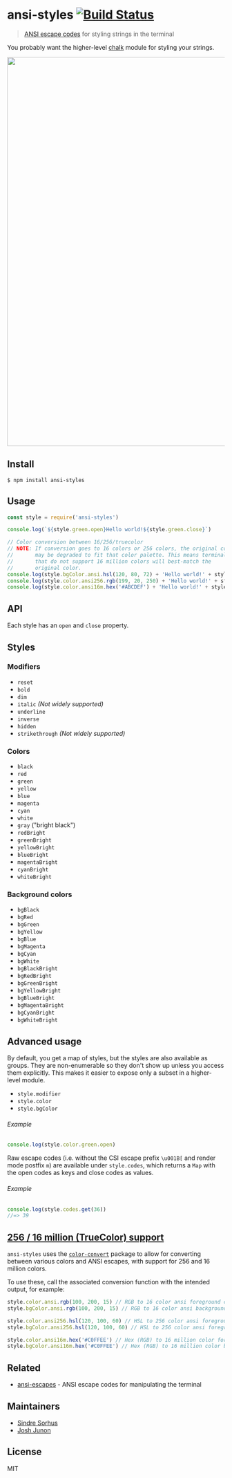 # ansi-styles [![Build Status](https://travis-ci.org/chalk/ansi-styles.svg?branch=master)](https://travis-ci.org/chalk/ansi-styles)

> [ANSI escape codes](http://en.wikipedia.org/wiki/ANSI_escape_code#Colors_and_Styles) for styling strings in the terminal

You probably want the higher-level [chalk](https://github.com/chalk/chalk) module for styling your strings.

<img src="https://cdn.rawgit.com/chalk/ansi-styles/8261697c95bf34b6c7767e2cbe9941a851d59385/screenshot.svg" width="900">

## Install

```
$ npm install ansi-styles
```

## Usage

```js
const style = require('ansi-styles')

console.log(`${style.green.open}Hello world!${style.green.close}`)

// Color conversion between 16/256/truecolor
// NOTE: If conversion goes to 16 colors or 256 colors, the original color
//       may be degraded to fit that color palette. This means terminals
//       that do not support 16 million colors will best-match the
//       original color.
console.log(style.bgColor.ansi.hsl(120, 80, 72) + 'Hello world!' + style.bgColor.close)
console.log(style.color.ansi256.rgb(199, 20, 250) + 'Hello world!' + style.color.close)
console.log(style.color.ansi16m.hex('#ABCDEF') + 'Hello world!' + style.color.close)
```

## API

Each style has an `open` and `close` property.

## Styles

### Modifiers

-   `reset`
-   `bold`
-   `dim`
-   `italic` _(Not widely supported)_
-   `underline`
-   `inverse`
-   `hidden`
-   `strikethrough` _(Not widely supported)_

### Colors

-   `black`
-   `red`
-   `green`
-   `yellow`
-   `blue`
-   `magenta`
-   `cyan`
-   `white`
-   `gray` ("bright black")
-   `redBright`
-   `greenBright`
-   `yellowBright`
-   `blueBright`
-   `magentaBright`
-   `cyanBright`
-   `whiteBright`

### Background colors

-   `bgBlack`
-   `bgRed`
-   `bgGreen`
-   `bgYellow`
-   `bgBlue`
-   `bgMagenta`
-   `bgCyan`
-   `bgWhite`
-   `bgBlackBright`
-   `bgRedBright`
-   `bgGreenBright`
-   `bgYellowBright`
-   `bgBlueBright`
-   `bgMagentaBright`
-   `bgCyanBright`
-   `bgWhiteBright`

## Advanced usage

By default, you get a map of styles, but the styles are also available as groups. They are non-enumerable so they don't show up unless you access them explicitly. This makes it easier to expose only a subset in a higher-level module.

-   `style.modifier`
-   `style.color`
-   `style.bgColor`

###### Example

```js
console.log(style.color.green.open)
```

Raw escape codes (i.e. without the CSI escape prefix `\u001B[` and render mode postfix `m`) are available under `style.codes`, which returns a `Map` with the open codes as keys and close codes as values.

###### Example

```js
console.log(style.codes.get(36))
//=> 39
```

## [256 / 16 million (TrueColor) support](https://gist.github.com/XVilka/8346728)

`ansi-styles` uses the [`color-convert`](https://github.com/Qix-/color-convert) package to allow for converting between various colors and ANSI escapes, with support for 256 and 16 million colors.

To use these, call the associated conversion function with the intended output, for example:

```js
style.color.ansi.rgb(100, 200, 15) // RGB to 16 color ansi foreground code
style.bgColor.ansi.rgb(100, 200, 15) // RGB to 16 color ansi background code

style.color.ansi256.hsl(120, 100, 60) // HSL to 256 color ansi foreground code
style.bgColor.ansi256.hsl(120, 100, 60) // HSL to 256 color ansi foreground code

style.color.ansi16m.hex('#C0FFEE') // Hex (RGB) to 16 million color foreground code
style.bgColor.ansi16m.hex('#C0FFEE') // Hex (RGB) to 16 million color background code
```

## Related

-   [ansi-escapes](https://github.com/sindresorhus/ansi-escapes) - ANSI escape codes for manipulating the terminal

## Maintainers

-   [Sindre Sorhus](https://github.com/sindresorhus)
-   [Josh Junon](https://github.com/qix-)

## License

MIT
